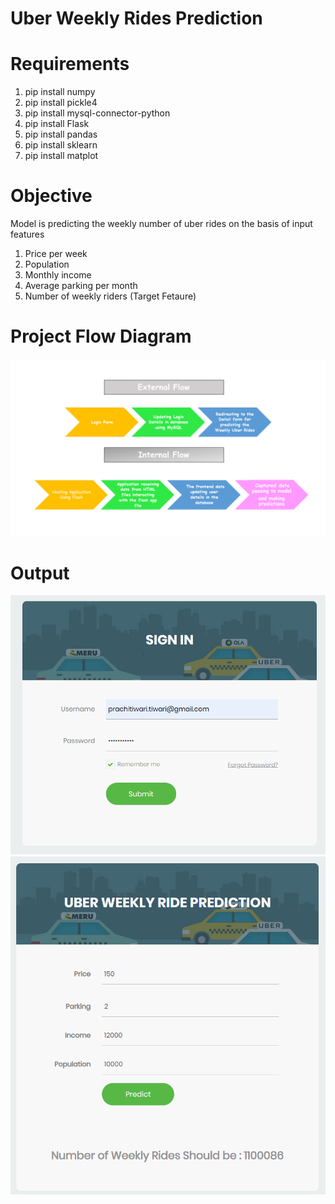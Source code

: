 # Uber Weekly Rides Prediction

# Requirements
1. pip install numpy
2. pip install pickle4
3. pip install mysql-connector-python
4. pip install Flask
6. pip install pandas
7. pip install sklearn
8. pip install matplot


# Objective
Model is predicting the weekly number of uber rides on the basis of input features 
1. Price per week
2. Population
3. Monthly income
4. Average parking per month
5. Number of weekly riders (Target Fetaure)

# Project Flow Diagram
![casesLines](./Visuals/Slide1.PNG)

# Output
![casesLines](./Visuals/output1.PNG)
![casesLines](./Visuals/output2.PNG)
